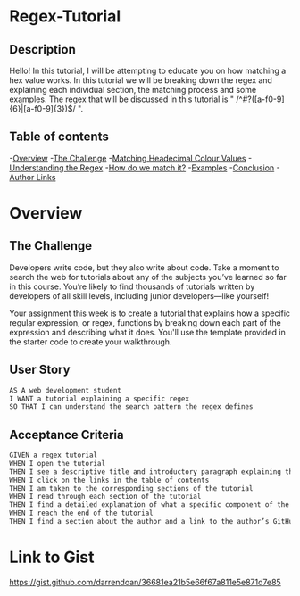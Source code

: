 # Regex-Tutorial

## Description
Hello! In this tutorial, I will be attempting to educate you on how matching a hex value works. In this tutorial we will be breaking down the regex and explaining each individual section, the matching process and some examples. The regex that will be discussed in this tutorial is " /^#?([a-f0-9]{6}|[a-f0-9]{3})$/ ". 


## Table of contents
-[Overview](#overview)
-[The Challenge](#the-challenge)
-[Matching Headecimal Colour Values](#matching-headecimal-colour-values)
-[Understanding the Regex](#understanding-the-regex)
-[How do we match it?](#how-do-we-match-it)
-[Examples](#examples)
-[Conclusion](#conclusion)
-[Author Links](#author-links)

# Overview

## The Challenge
Developers write code, but they also write about code. Take a moment to search the web for tutorials about any of the subjects you’ve learned so far in this course. You’re likely to find thousands of tutorials written by developers of all skill levels, including junior developers—like yourself!

Your assignment this week is to create a tutorial that explains how a specific regular expression, or regex, functions by breaking down each part of the expression and describing what it does. You'll use the template provided in the starter code to create your walkthrough.

## User Story
```md
AS A web development student
I WANT a tutorial explaining a specific regex
SO THAT I can understand the search pattern the regex defines
```

## Acceptance Criteria 
```md
GIVEN a regex tutorial
WHEN I open the tutorial
THEN I see a descriptive title and introductory paragraph explaining the purpose of the tutorial, a summary describing the regex featured in the tutorial, a table of contents linking to different sections that break down each component of the regex and explain what it does, and a section about the author with a link to the author’s GitHub profile
WHEN I click on the links in the table of contents
THEN I am taken to the corresponding sections of the tutorial
WHEN I read through each section of the tutorial
THEN I find a detailed explanation of what a specific component of the regex does
WHEN I reach the end of the tutorial
THEN I find a section about the author and a link to the author’s GitHub profile
```

# Link to Gist
https://gist.github.com/darrendoan/36681ea21b5e66f67a811e5e871d7e85 

